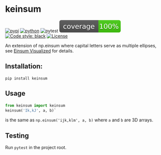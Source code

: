# keinsum

[![pypi](https://img.shields.io/pypi/v/keinsum.svg)](https://pypi.python.org/pypi/keinsum)
[![python](https://img.shields.io/pypi/pyversions/keinsum.svg)](https://pypi.org/project/keinsum/)
![pytest](https://github.com/axil/keinsum/actions/workflows/python-package.yml/badge.svg)
![Coverage Badge](https://raw.githubusercontent.com/axil/keinsum/master/img/coverage.svg)
[![Code style: black](https://img.shields.io/badge/code%20style-black-000000.svg)](https://github.com/psf/black)
[![License](https://img.shields.io/pypi/l/keinsum?q=1)](https://pypi.org/project/keinsum/)

An extension of np.einsum where capital letters serve as multiple ellipses, see [Einsum Visualized](https://betterprogramming.pub/einsum-visualized-c050903145ef?sk=e05c7d70e150f91e29f3d0a37326e087) for details.

## Installation: 

    pip install keinsum

## Usage

```python
from keinsum import keinsum
keinsum('Ik,kJ', a, b)` 
```

is the same as `np.einsum('ijk,klm', a, b)` where `a` and `b` are 3D arrays.

## Testing

Run `pytest` in the project root.
